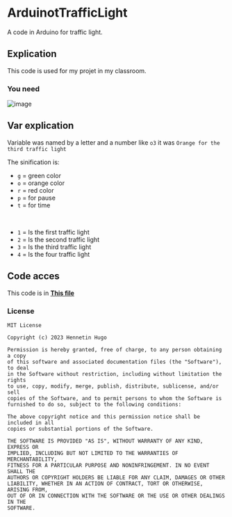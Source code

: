 # ArduinotTrafficLight
A code in Arduino for traffic light.

## Explication
This code is used for my projet in my classroom.

### You need
![image](https://user-images.githubusercontent.com/81523999/226837699-c7eed55c-587b-414c-b5c4-b323bb2652d0.png)


## Var explication
Variable was named by a letter and a number like ``o3`` it was ``Orange for the third traffic light``

The sinification is:
- ``g`` = green color
- ``o`` = orange color
- ``r`` = red color
- ``p`` = for pause
- ``t`` = for time

<br>

- ``1`` = Is the first traffic light
- ``2`` = Is the second traffic light
- ``3`` = Is the third traffic light
- ``4`` = Is the four traffic light

## Code acces
This code is in **[This file](https://github.com/Zerbaib/ArduinoTrafficLight/blob/main/main/main.ino)**

### License
```
MIT License

Copyright (c) 2023 Hennetin Hugo

Permission is hereby granted, free of charge, to any person obtaining a copy
of this software and associated documentation files (the "Software"), to deal
in the Software without restriction, including without limitation the rights
to use, copy, modify, merge, publish, distribute, sublicense, and/or sell
copies of the Software, and to permit persons to whom the Software is
furnished to do so, subject to the following conditions:

The above copyright notice and this permission notice shall be included in all
copies or substantial portions of the Software.

THE SOFTWARE IS PROVIDED "AS IS", WITHOUT WARRANTY OF ANY KIND, EXPRESS OR
IMPLIED, INCLUDING BUT NOT LIMITED TO THE WARRANTIES OF MERCHANTABILITY,
FITNESS FOR A PARTICULAR PURPOSE AND NONINFRINGEMENT. IN NO EVENT SHALL THE
AUTHORS OR COPYRIGHT HOLDERS BE LIABLE FOR ANY CLAIM, DAMAGES OR OTHER
LIABILITY, WHETHER IN AN ACTION OF CONTRACT, TORT OR OTHERWISE, ARISING FROM,
OUT OF OR IN CONNECTION WITH THE SOFTWARE OR THE USE OR OTHER DEALINGS IN THE
SOFTWARE.

```
